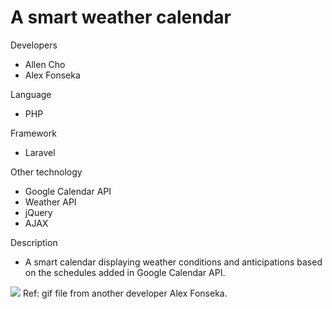 # A smart weather calendar

Developers
- Allen Cho
- Alex Fonseka

Language
- PHP

Framework
- Laravel

Other technology
- Google Calendar API
- Weather API
- jQuery
- AJAX

Description
- A smart calendar displaying weather conditions and anticipations based on the schedules added in Google Calendar API.

![](project_images/image.gif)
Ref: gif file from another developer Alex Fonseka.
